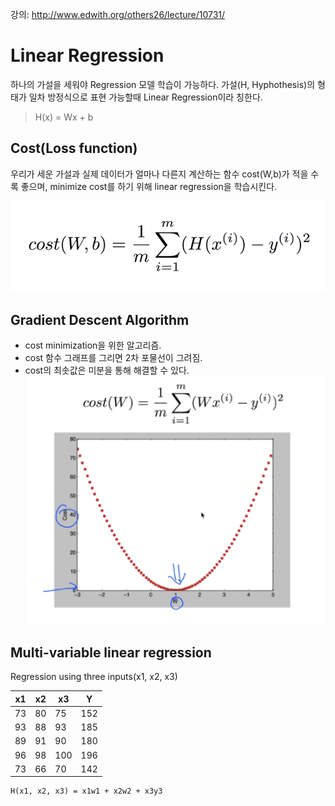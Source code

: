 강의: http://www.edwith.org/others26/lecture/10731/

# Linear Regression
하나의 가설을 세워야 Regression 모델 학습이 가능하다.
가설(H, Hyphothesis)의 형태가 일차 방정식으로 표현 가능할때 Linear Regression이라 칭한다.
> H(x) = Wx + b

## Cost(Loss function)
우리가 세운 가설과 실제 데이터가 얼마나 다른지 계산하는 함수
cost(W,b)가 적을 수록 좋으며, minimize cost를 하기 위해 linear regression을 학습시킨다.

![Cost function](images/cost_function.png)


## Gradient Descent Algorithm
- cost minimization을 위한 알고리즘.
- cost 함수 그래프를 그리면 2차 포물선이 그려짐.
- cost의 최솟값은 미분을 통해 해결할 수 있다.
![Gradient_descent](images/gradient_descent.png)

## Multi-variable linear regression
Regression using three inputs(x1, x2, x3)

|x1|x2|x3|Y|
|--|--|--|--|
|73|80|75|152|
|93|88|93|185|
|89|91|90|180|
|96|98|100|196|
|73|66|70|142|

```
H(x1, x2, x3) = x1w1 + x2w2 + x3y3
```
